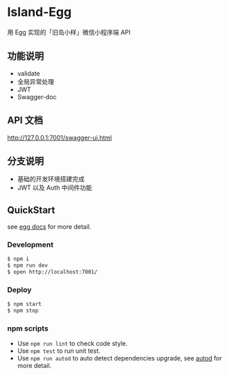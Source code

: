 # Island-Egg
用 Egg 实现的「旧岛小样」微信小程序端 API

## 功能说明
- validate
- 全局异常处理
- JWT
- Swagger-doc

## API 文档
http://127.0.0.1:7001/swagger-ui.html

## 分支说明
- 基础的开发环境搭建完成
- JWT 以及 Auth 中间件功能

## QuickStart

<!-- add docs here for user -->

see [egg docs][egg] for more detail.

### Development

```bash
$ npm i
$ npm run dev
$ open http://localhost:7001/
```

### Deploy

```bash
$ npm start
$ npm stop
```

### npm scripts

- Use `npm run lint` to check code style.
- Use `npm test` to run unit test.
- Use `npm run autod` to auto detect dependencies upgrade, see [autod](https://www.npmjs.com/package/autod) for more detail.


[egg]: https://eggjs.org
